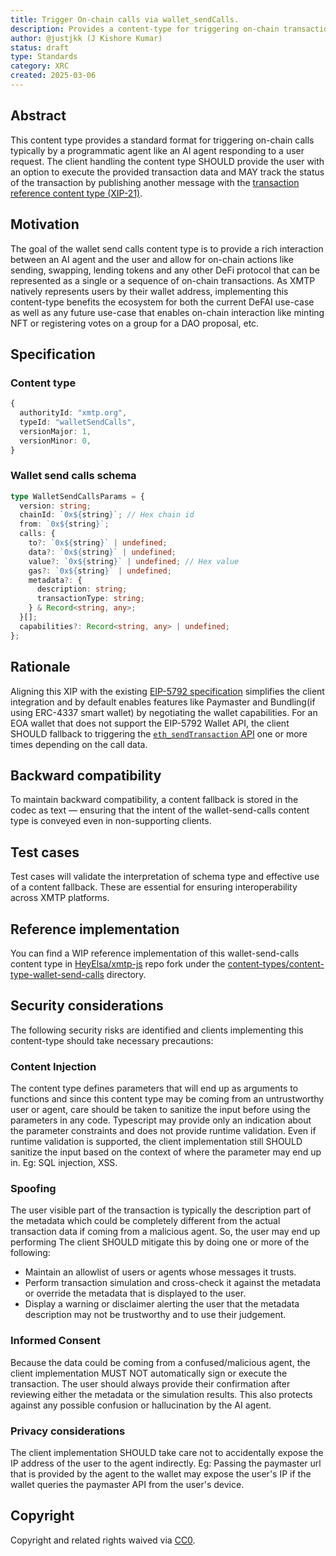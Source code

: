 ```yaml
---
title: Trigger On-chain calls via wallet_sendCalls.
description: Provides a content-type for triggering on-chain transactions using EIP-5792 wallet_sendCalls specification with additional metadata for display.
author: @justjkk (J Kishore Kumar)
status: draft
type: Standards
category: XRC
created: 2025-03-06
---
```


## Abstract

This content type provides a standard format for triggering on-chain calls typically by a programmatic agent like an AI agent responding to a user request. The client handling the content type SHOULD provide the user with an option to execute the provided transaction data and MAY track the status of the transaction by publishing another message with the [transaction reference content type (XIP-21)](xip-21-transaction-reference-content-type.md).

## Motivation

The goal of the wallet send calls content type is to provide a rich interaction between an AI agent and the user and allow for on-chain actions like sending, swapping, lending tokens and any other DeFi protocol that can be represented as a single or a sequence of on-chain transactions. As XMTP natively represents users by their wallet address, implementing this content-type benefits the ecosystem for both the current DeFAI use-case as well as any future use-case that enables on-chain interaction like minting NFT or registering votes on a group for a DAO proposal, etc.

## Specification

### Content type

```ts
{
  authorityId: "xmtp.org",
  typeId: "walletSendCalls",
  versionMajor: 1,
  versionMinor: 0,
}
```

### Wallet send calls schema

```ts
type WalletSendCallsParams = {
  version: string;
  chainId: `0x${string}`; // Hex chain id
  from: `0x${string}`;
  calls: {
    to?: `0x${string}` | undefined;
    data?: `0x${string}` | undefined;
    value?: `0x${string}` | undefined; // Hex value
    gas?: `0x${string}` | undefined;
    metadata?: {
      description: string;
      transactionType: string;
    } & Record<string, any>;
  }[];
  capabilities?: Record<string, any> | undefined;
};
```

## Rationale

Aligning this XIP with the existing [EIP-5792 specification](https://eips.ethereum.org/EIPS/eip-5792) simplifies the client integration and by default enables features like Paymaster and Bundling(if using ERC-4337 smart wallet) by negotiating the wallet capabilities. For an EOA wallet that does not support the EIP-5792 Wallet API, the client SHOULD fallback to triggering the [`eth_sendTransaction` API](https://ethereum.org/en/developers/docs/apis/json-rpc/#eth_sendtransaction) one or more times depending on the call data.

## Backward compatibility

To maintain backward compatibility, a content fallback is stored in the codec as text — ensuring that the intent of the wallet-send-calls content type is conveyed even in non-supporting clients.

## Test cases

Test cases will validate the interpretation of schema type and effective use of a content fallback. These are essential for ensuring interoperability across XMTP platforms.

## Reference implementation

You can find a WIP reference implementation of this wallet-send-calls content type in [HeyElsa/xmtp-js](https://github.com/HeyElsa/xmtp-js) repo fork under the [content-types/content-type-wallet-send-calls](https://github.com/HeyElsa/xmtp-js/tree/main/content-types/content-type-wallet-send-calls) directory.

## Security considerations

The following security risks are identified and clients implementing this content-type should take necessary precautions:

### Content Injection

The content type defines parameters that will end up as arguments to functions and since this content type may be coming from an untrustworthy user or agent, care should be taken to sanitize the input before using the parameters in any code. Typescript may provide only an indication about the parameter constraints and does not provide runtime validation. Even if runtime validation is supported, the client implementation still SHOULD sanitize the input based on the context of where the parameter may end up in. Eg: SQL injection, XSS.

### Spoofing

The user visible part of the transaction is typically the description part of the metadata which could be completely different from the actual transaction data if coming from a malicious agent. So, the user may end up performing The client SHOULD mitigate this by doing one or more of the following:
* Maintain an allowlist of users or agents whose messages it trusts.
* Perform transaction simulation and cross-check it against the metadata or override the metadata that is displayed to the user.
* Display a warning or disclaimer alerting the user that the metadata description may not be trustworthy and to use their judgement.

### Informed Consent

Because the data could be coming from a confused/malicious agent, the client implementation MUST NOT automatically sign or execute the transaction. The user should always provide their confirmation after reviewing either the metadata or the simulation results. This also protects against any possible confusion or hallucination by the AI agent.

### Privacy considerations

The client implementation SHOULD take care not to accidentally expose the IP address of the user to the agent indirectly. Eg: Passing the paymaster url that is provided by the agent to the wallet may expose the user's IP if the wallet queries the paymaster API from the user's device.

## Copyright

Copyright and related rights waived via [CC0](https://creativecommons.org/publicdomain/zero/1.0/).
